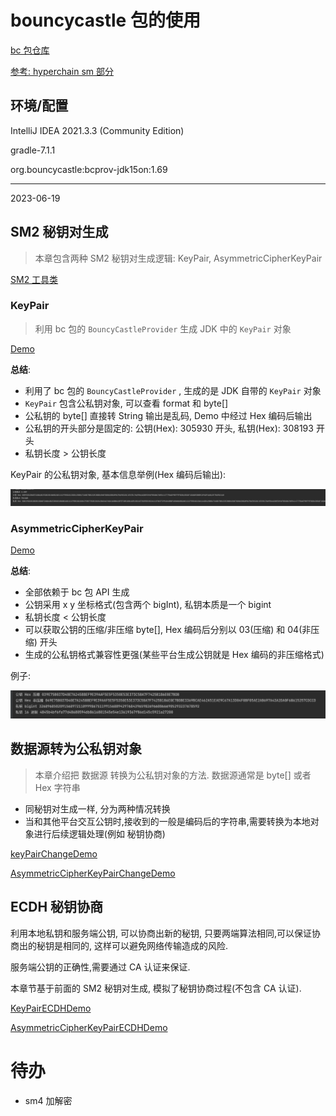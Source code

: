 # bouncycastle 包的使用

[bc 包仓库](https://mvnrepository.com/artifact/org.bouncycastle/bcprov-jdk15on)

[参考: hyperchain sm 部分](https://github.com/hyperchain/javasdk/blob/master/src/main/java/cn/hyperchain/sdk/crypto/sm/sm4/SM4Util.java)

## 环境/配置

IntelliJ IDEA 2021.3.3 (Community Edition)

gradle-7.1.1

org.bouncycastle:bcprov-jdk15on:1.69

---
2023-06-19

## SM2 秘钥对生成
> 本章包含两种 SM2 秘钥对生成逻辑: KeyPair, AsymmetricCipherKeyPair

[SM2 工具类](src/main/java/util/SM2Util.java)

### KeyPair 

> 利用 bc 包的 `BouncyCastleProvider` 生成 JDK 中的 `KeyPair` 对象

[Demo](src/main/java/Demo.java)

**总结**:

- 利用了 bc 包的 `BouncyCastleProvider` , 生成的是 JDK 自带的 `KeyPair` 对象
- `KeyPair` 包含公私钥对象, 可以查看 format 和 byte[]
- 公私钥的 byte[] 直接转 String 输出是乱码, Demo 中经过 Hex 编码后输出
- 公私钥的开头部分是固定的: 公钥(Hex): 305930 开头, 私钥(Hex): 308193 开头
- 私钥长度 > 公钥长度

KeyPair 的公私钥对象, 基本信息举例(Hex 编码后输出):

<img src='img/img_keypair.png'>

### AsymmetricCipherKeyPair

[Demo](src/main/java/Demo.java)

**总结**:

- 全部依赖于 bc 包 API 生成
- 公钥采用 x y 坐标格式(包含两个 bigInt), 私钥本质是一个 bigint
- 私钥长度 < 公钥长度
- 可以获取公钥的压缩/非压缩 byte[], Hex 编码后分别以 03(压缩) 和 04(非压缩) 开头
- 生成的公私钥格式兼容性更强(某些平台生成公钥就是 Hex 编码的非压缩格式)

例子:

<img src='img/img_sm2_keypair.png'>

## 数据源转为公私钥对象
>  本章介绍把 数据源 转换为公私钥对象的方法. 数据源通常是 byte[] 或者 Hex 字符串

- 同秘钥对生成一样, 分为两种情况转换
- 当和其他平台交互公钥时,接收到的一般是编码后的字符串,需要转换为本地对象进行后续逻辑处理(例如 秘钥协商)

[keyPairChangeDemo](src/main/java/Demo.java)

[AsymmetricCipherKeyPairChangeDemo](src/main/java/Demo.java)


## ECDH 秘钥协商

利用本地私钥和服务端公钥, 可以协商出新的秘钥, 只要两端算法相同,可以保证协商出的秘钥是相同的, 这样可以避免网络传输造成的风险.

服务端公钥的正确性,需要通过 CA 认证来保证. 

本章节基于前面的 SM2 秘钥对生成, 模拟了秘钥协商过程(不包含 CA 认证).


[KeyPairECDHDemo](src/main/java/Demo.java)

[AsymmetricCipherKeyPairECDHDemo](src/main/java/Demo.java)


# 待办

- sm4 加解密

